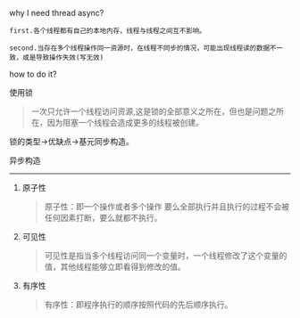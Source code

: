 
why I need thread async?

	first.各个线程都有自己的本地内存，线程与线程之间互不影响。

	second.当存在多个线程操作同一资源时，在线程不同步的情况，可能出现线程读的数据不一致，或是导致操作失效(写无效) 

how to do it?

使用锁

> 一次只允许一个线程访问资源,这是锁的全部意义之所在，但也是问题之所在，因为阻塞一个线程会造成更多的线程被创建。

锁的类型->优缺点->基元同步构造。

异步构造



----------
1. 原子性

	> 原子性：即一个操作或者多个操作 要么全部执行并且执行的过程不会被任何因素打断，要么就都不执行。

2. 可见性

	> 可见性是指当多个线程访问同一个变量时，一个线程修改了这个变量的值，其他线程能够立即看得到修改的值。

3. 有序性

	> 有序性：即程序执行的顺序按照代码的先后顺序执行。